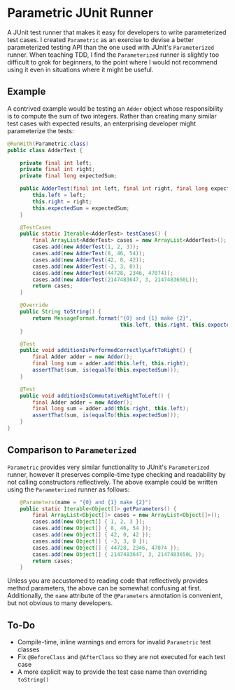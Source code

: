 Parametric JUnit Runner
=======================

A JUnit test runner that makes it easy for developers to write parameterized test cases. I created `Parametric` as an exercise to devise a better parameterized testing API than the one used with JUnit's `Parameterized` runner. When teaching TDD, I find the `Parameterized` runner is slightly too difficult to grok for beginners, to the point where I would not recommend using it even in situations where it might be useful.

Example
-------

A contrived example would be testing an `Adder` object whose responsibility is to compute the sum of two integers. Rather than creating many similar test cases with expected results, an enterprising developer might parameterize the tests:

```java
@RunWith(Parametric.class)
public class AdderTest {

	private final int left;
	private final int right;
	private final long expectedSum;

	public AdderTest(final int left, final int right, final long expectedSum) {
		this.left = left;
		this.right = right;
		this.expectedSum = expectedSum;
	}

	@TestCases
	public static Iterable<AdderTest> testCases() {
		final ArrayList<AdderTest> cases = new ArrayList<AdderTest>();
		cases.add(new AdderTest(1, 2, 3));
		cases.add(new AdderTest(8, 46, 54));
		cases.add(new AdderTest(42, 0, 42));
		cases.add(new AdderTest(-3, 3, 0));
		cases.add(new AdderTest(44728, 2346, 47074));
		cases.add(new AdderTest(2147483647, 3, 2147483650L));
		return cases;
	}

	@Override
	public String toString() {
		return MessageFormat.format("{0} and {1} make {2}", 
									this.left, this.right, this.expectedSum);
	}

	@Test
	public void additionIsPerformedCorrectlyLeftToRight() {
		final Adder adder = new Adder();
		final long sum = adder.add(this.left, this.right);
		assertThat(sum, is(equalTo(this.expectedSum)));
	}

	@Test
	public void additionIsCommutativeRightToLeft() {
		final Adder adder = new Adder();
		final long sum = adder.add(this.right, this.left);
		assertThat(sum, is(equalTo(this.expectedSum)));
	}
}
```

Comparison to `Parameterized`
-----------------------------

`Parametric` provides very similar functionality to JUnit's `Parameterized` runner, however it preserves compile-time type checking and readability by not calling constructors reflectively. The above example could be written using the `Parameterized` runner as follows:

```java
	@Parameters(name = "{0} and {1} make {2}")
	public static Iterable<Object[]> getParameters() {
		final ArrayList<Object[]> cases = new ArrayList<Object[]>();
		cases.add(new Object[] { 1, 2, 3 });
		cases.add(new Object[] { 8, 46, 54 });
		cases.add(new Object[] { 42, 0, 42 });
		cases.add(new Object[] { -3, 3, 0 });
		cases.add(new Object[] { 44728, 2346, 47074 });
		cases.add(new Object[] { 2147483647, 3, 2147483650L });
		return cases;
	}
```

Unless you are accustomed to reading code that reflectively provides method parameters, the above can be somewhat confusing at first. Additionally, the `name` attribute of the `@Parameters` annotation is convenient, but not obvious to many developers.


To-Do
-----

- Compile-time, inline warnings and errors for invalid `Parametric` test classes
- Fix `@BeforeClass` and `@AfterClass` so they are not executed for each test case
- A more explicit way to provide the test case name than overriding `toString()`
